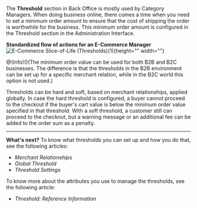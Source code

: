 The **Threshold** section in Back Office is mostly used by Category Managers.
When doing business online, there comes a time when you need to set a minimum order amount to ensure that the cost of shipping the order is worthwhile for the business. This minimum order amount is configured in the Threshold section in the Administration Interface.

**Standardized flow of actions for an E-Commerce Manager**
![E-Commerce Slice-of-Life \(Thresholds\)\(1\)](https://cdn.document360.io/9fafa0d5-d76f-40c5-8b02-ab9515d3e879/Images/Documentation/E-Commerce%20Slice-of-Life%20%28Thresholds%29%281%29.png){height="" width=""}

@(Info)()(The minimum order value can be used for both B2B and B2C businesses. The difference is that the thresholds in the B2B environment can be set up for a specific merchant relation, while in the B2C world this option is not used.)

Thresholds can be hard and soft, based on merchant relationships, applied globally. In case the hard threshold is configured, a buyer cannot proceed to the checkout if the buyer's cart value is below the minimum order value specified in that threshold. With a soft threshold, a customer still can proceed to the checkout, but a warning message or an additional fee can be added to the order sum as a penalty. 
***
**What's next?**
To know what thresholds you can set up and how you do that, see the following articles:
* _Merchant Relationships_
* _Global Threshold_
* _Threshold Settings_

To know more about the attributes you use to manage the thresholds, see the following article:
* _Threshold: Reference Information_
